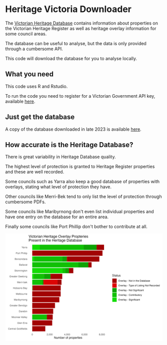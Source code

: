 # Heritage Victoria Downloader
The [Victorian Heritage Database](https://vhd.heritagecouncil.vic.gov.au/) contains information about properties on the Victorian Heritage Register as well as heritage overlay information for some council areas. 

The database can be useful to analyse, but the data is only provided through a cumbersome API. 

This code will download the database for you to analyse locally. 

## What you need
This code uses R and Rstudio.

To run the code you need to register for a Victorian Government API key, available [here](https://www.developer.vic.gov.au/). 

## Just get the database

A copy of the database downloaded in late 2023 is available [here](https://github.com/jonathananolan/Victorian-Heritage-Database/blob/a8c9930efed2bffda6fed97c8b7bd4df3b49b163/heritage_db.csv.zip).

## How accurate is the Heritage Database? 
There is great variability in Heritage Database quality. 

The highest level of protection is granted to Heritage Register properties and these are well recorded. 

Some councils such as Yarra also keep a good database of properties with overlays, stating what level of protection they have. 

Other councils like Merri-Bek tend to only list the level of protection through cumbersome PDFs. 

Some councils like Maribyrnong don't even list individual properties and have one entry on the database for an entire area. 

Finally some councils like Port Phillip don't bother to contribute at all. 

![Heritage Database Graph](https://github.com/jonathananolan/Victorian-Heritage-Database/blob/a56005822e4a62b5070c5aa229948b5fd243d3c6/heritage_database_compliance.png)